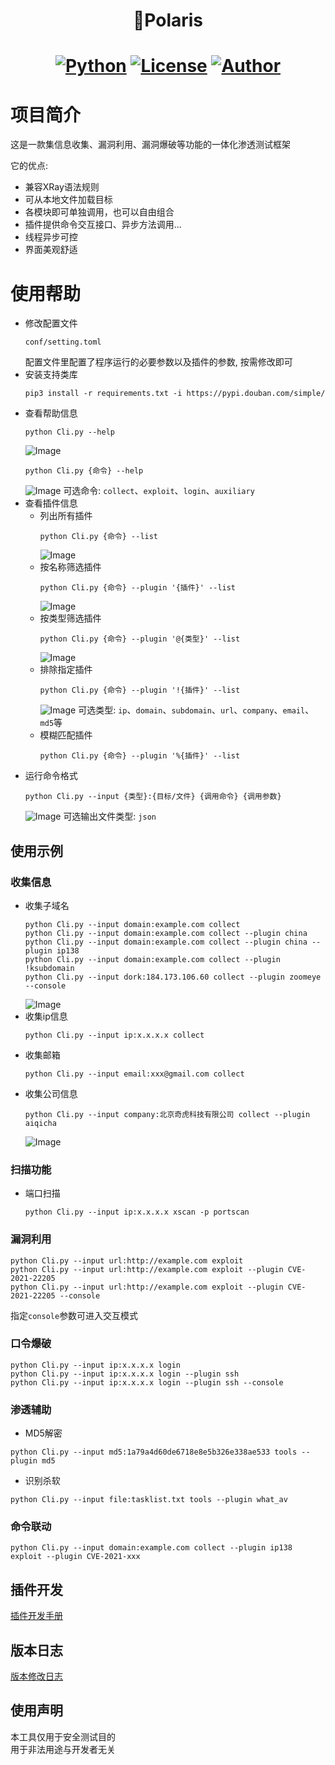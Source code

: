 <h1 align="center">🌟Polaris</h1>
<h1 align="center">

[![Python](https://img.shields.io/badge/python-3.6+-blue.svg)](https://www.python.org/)
[![License](https://img.shields.io/badge/license-GPLv3-fe5f55.svg)](https://raw.githubusercontent.com/doimet/Fish/master/docs/LICENSE)
[![Author](https://img.shields.io/badge/author-浮鱼-28b78d)](https://github.com/doimet)
</h1>

# 项目简介
这是一款集信息收集、漏洞利用、漏洞爆破等功能的一体化渗透测试框架   

它的优点:
- 兼容XRay语法规则
- 可从本地文件加载目标
- 各模块即可单独调用，也可以自由组合
- 插件提供命令交互接口、异步方法调用...
- 线程异步可控
- 界面美观舒适

# 使用帮助

+ 修改配置文件
    ```
    conf/setting.toml
    ```
    配置文件里配置了程序运行的必要参数以及插件的参数, 按需修改即可
+ 安装支持类库
    ```shell script
    pip3 install -r requirements.txt -i https://pypi.douban.com/simple/
    ```
+ 查看帮助信息
    ```shell script
    python Cli.py --help
    ```
    ![Image](docs/images/screenshort_01.png)
    ```shell script
    python Cli.py {命令} --help
    ```
    ![Image](docs/images/screenshort_02.png)
    可选命令: `collect`、`exploit`、`login`、`auxiliary`
+ 查看插件信息
    + 列出所有插件
        ```shell script
        python Cli.py {命令} --list
        ```
        ![Image](docs/images/screenshort_03.png)
    + 按名称筛选插件
        ```shell script
        python Cli.py {命令} --plugin '{插件}' --list
        ```
        ![Image](docs/images/screenshort_04.png)
    + 按类型筛选插件
        ```shell script
        python Cli.py {命令} --plugin '@{类型}' --list
        ```
        ![Image](docs/images/screenshort_05.png)
    + 排除指定插件
        ```shell script
        python Cli.py {命令} --plugin '!{插件}' --list
        ```
        ![Image](docs/images/screenshort_06.png)
        可选类型: `ip`、`domain`、`subdomain`、`url`、`company`、`email`、`md5`等
    + 模糊匹配插件
        ```shell script
        python Cli.py {命令} --plugin '%{插件}' --list
        ```
+ 运行命令格式
    ```shell script
    python Cli.py --input {类型}:{目标/文件} {调用命令} {调用参数}
    ```
    ![Image](docs/images/screenshort_07.png)
    可选输出文件类型: `json`
## 使用示例

### 收集信息

+ 收集子域名
    ```shell script
    python Cli.py --input domain:example.com collect
    python Cli.py --input domain:example.com collect --plugin china
    python Cli.py --input domain:example.com collect --plugin china --plugin ip138
    python Cli.py --input domain:example.com collect --plugin !ksubdomain
    python Cli.py --input dork:184.173.106.60 collect --plugin zoomeye --console
    ```
    ![Image](docs/images/screenshort_08.png)
+ 收集ip信息
    ```shell script
    python Cli.py --input ip:x.x.x.x collect
    ```
+ 收集邮箱
    ```shell script
    python Cli.py --input email:xxx@gmail.com collect
    ```
+ 收集公司信息
    ```shell script
    python Cli.py --input company:北京奇虎科技有限公司 collect --plugin aiqicha
    ```
    ![Image](docs/images/screenshort_09.png)

### 扫描功能

+ 端口扫描
    ```shell script
    python Cli.py --input ip:x.x.x.x xscan -p portscan
    ```
  
### 漏洞利用
```shell script
python Cli.py --input url:http://example.com exploit
python Cli.py --input url:http://example.com exploit --plugin CVE-2021-22205
python Cli.py --input url:http://example.com exploit --plugin CVE-2021-22205 --console
```
指定`console`参数可进入交互模式
### 口令爆破

```shell script
python Cli.py --input ip:x.x.x.x login
python Cli.py --input ip:x.x.x.x login --plugin ssh
python Cli.py --input ip:x.x.x.x login --plugin ssh --console
```

### 渗透辅助
+ MD5解密
```shell script
python Cli.py --input md5:1a79a4d60de6718e8e5b326e338ae533 tools --plugin md5
```
+ 识别杀软
```shell script
python Cli.py --input file:tasklist.txt tools --plugin what_av
```

### 命令联动
```shell script
python Cli.py --input domain:example.com collect --plugin ip138 exploit --plugin CVE-2021-xxx 
```

## 插件开发
[插件开发手册](docs/DEVELOPMENT.md)

## 版本日志
[版本修改日志](docs/CHANGELOG.md)

## 使用声明
本工具仅用于安全测试目的   
用于非法用途与开发者无关   
